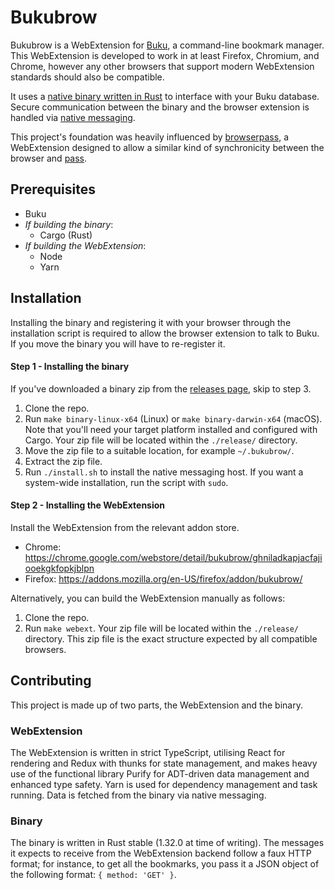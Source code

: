 Bukubrow
===

Bukubrow is a WebExtension for [Buku](https://github.com/jarun/Buku), a command-line bookmark manager. This WebExtension is developed to work in at least Firefox, Chromium, and Chrome, however any other browsers that support modern WebExtension standards should also be compatible.

It uses a [native binary written in Rust](https://github.com/SamHH/bukubrow/tree/master/binary/src) to interface with your Buku database. Secure communication between the binary and the browser extension is handled via [native messaging](https://developer.chrome.com/extensions/nativeMessaging).

This project's foundation was heavily influenced by [browserpass](https://github.com/browserpass/browserpass), a WebExtension designed to allow a similar kind of synchronicity between the browser and [pass](https://www.passwordstore.org).

## Prerequisites

- Buku
- _If building the binary_:
	- Cargo (Rust)
- _If building the WebExtension_:
	- Node
	- Yarn

## Installation

Installing the binary and registering it with your browser through the installation script is required to allow the browser extension to talk to Buku. If you move the binary you will have to re-register it.

#### Step 1 - Installing the binary

If you've downloaded a binary zip from the [releases page](https://github.com/samhh/Bukubrow/releases), skip to step 3.

1. Clone the repo.
2. Run `make binary-linux-x64` (Linux) or `make binary-darwin-x64` (macOS). Note that you'll need your target platform installed and configured with Cargo. Your zip file will be located within the `./release/` directory.
3. Move the zip file to a suitable location, for example `~/.bukubrow/`.
4. Extract the zip file.
5. Run `./install.sh` to install the native messaging host. If you want a system-wide installation, run the script with `sudo`.

#### Step 2 - Installing the WebExtension

Install the WebExtension from the relevant addon store.

- Chrome: https://chrome.google.com/webstore/detail/bukubrow/ghniladkapjacfajiooekgkfopkjblpn
- Firefox: https://addons.mozilla.org/en-US/firefox/addon/bukubrow/

Alternatively, you can build the WebExtension manually as follows:

1. Clone the repo.
2. Run `make webext`. Your zip file will be located within the `./release/` directory. This zip file is the exact structure expected by all compatible browsers.

## Contributing

This project is made up of two parts, the WebExtension and the binary.

### WebExtension

The WebExtension is written in strict TypeScript, utilising React for rendering and Redux with thunks for state management, and makes heavy use of the functional library Purify for ADT-driven data management and enhanced type safety. Yarn is used for dependency management and task running. Data is fetched from the binary via native messaging.

### Binary

The binary is written in Rust stable (1.32.0 at time of writing). The messages it expects to receive from the WebExtension backend follow a faux HTTP format; for instance, to get all the bookmarks, you pass it a JSON object of the following format: `{ method: 'GET' }`.
